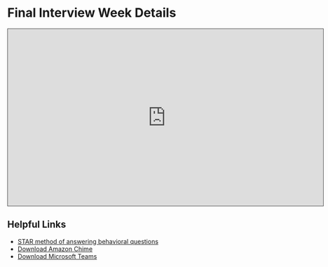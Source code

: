 # Final Interview Week Details

<iframe src="https://adaacademy.hosted.panopto.com/Panopto/Pages/Embed.aspx?id=8ec07b8e-91cd-42f4-ac2d-ad65014dcce8&autoplay=false&offerviewer=true&showtitle=true&showbrand=false&captions=true&interactivity=all" height="405" width="720" style="border: 1px solid #464646;" allowfullscreen allow="autoplay"></iframe>

## Helpful Links

- [STAR method of answering behavioral questions](https://www.indeed.com/career-advice/interviewing/how-to-use-the-star-interview-response-technique)
- [Download Amazon Chime](https://aws.amazon.com/chime/download-chime/)
- [Download Microsoft Teams](https://www.microsoft.com/en-us/microsoft-teams/download-app)
